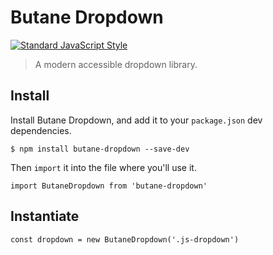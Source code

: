 # Butane Dropdown

[![Standard JavaScript Style](https://img.shields.io/badge/code_style-standard-brightgreen.svg?style=flat-square)](http://standardjs.com/)

> A modern accessible dropdown library.

## Install

Install Butane Dropdown, and add it to your `package.json` dev dependencies.

```
$ npm install butane-dropdown --save-dev
```

Then `import` it into the file where you'll use it.

```es6
import ButaneDropdown from 'butane-dropdown'
```

## Instantiate

```es6
const dropdown = new ButaneDropdown('.js-dropdown')
```

